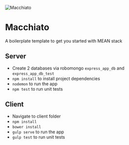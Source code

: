 ![Macchiato](https://raw.githubusercontent.com/msintaha/macchiato/master/assets/img/macchiato-text.png)

# Macchiato
A boilerplate template to get you started with MEAN stack

## Server
-  Create 2 databases via robomongo `express_app_db` and `express_app_db_test`
- `npm install` to install project dependencies
- `nodemon` to run the app
- `npm test` to run unit tests

## Client
- Navigate to client folder
- `npm install`
- `bower install`
- `gulp serve` to run the app
- `gulp test` to run unit tests
